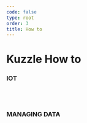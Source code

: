 ```yaml
---
code: false
type: root
order: 3
title: How to
---
```


# Kuzzle How to

### **IOT**

<br>

<IotHowToIndex />

<br>

### **MANAGING DATA**

<br>

<OthersHowToIndex />
